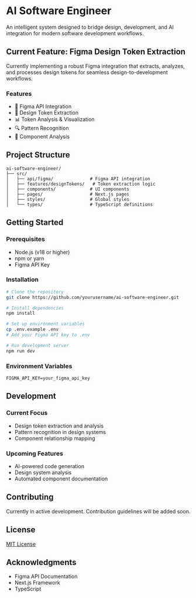 # AI Software Engineer

An intelligent system designed to bridge design, development, and AI integration for modern software development workflows.

## Current Feature: Figma Design Token Extraction
Currently implementing a robust Figma integration that extracts, analyzes, and processes design tokens for seamless design-to-development workflows.

### Features
- 🎨 Figma API Integration
- 🔄 Design Token Extraction
- 📊 Token Analysis & Visualization
- 🔍 Pattern Recognition
- 🎯 Component Analysis

## Project Structure
```plaintext
ai-software-engineer/
├── src/
│   ├── api/figma/              # Figma API integration
│   ├── features/designTokens/   # Token extraction logic
│   ├── components/             # UI components
│   ├── pages/                  # Next.js pages
│   ├── styles/                 # Global styles
│   └── types/                  # TypeScript definitions
```

## Getting Started

### Prerequisites
- Node.js (v18 or higher)
- npm or yarn
- Figma API Key

### Installation
```bash
# Clone the repository
git clone https://github.com/yourusername/ai-software-engineer.git

# Install dependencies
npm install

# Set up environment variables
cp .env.example .env
# Add your Figma API key to .env

# Run development server
npm run dev
```

### Environment Variables
```env
FIGMA_API_KEY=your_figma_api_key
```

## Development

### Current Focus
- Design token extraction and analysis
- Pattern recognition in design systems
- Component relationship mapping

### Upcoming Features
- AI-powered code generation
- Design system analysis
- Automated component documentation

## Contributing
Currently in active development. Contribution guidelines will be added soon.

## License
[MIT License](LICENSE)

## Acknowledgments
- Figma API Documentation
- Next.js Framework
- TypeScript 